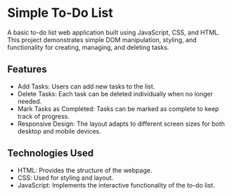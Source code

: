 # Simple To-Do List
A basic to-do list web application built using JavaScript, CSS, and HTML. This project demonstrates simple DOM manipulation, styling, and functionality for creating, managing, and deleting tasks.

## Features
- Add Tasks: Users can add new tasks to the list.
- Delete Tasks: Each task can be deleted individually when no longer needed.
- Mark Tasks as Completed: Tasks can be marked as complete to keep track of progress.
- Responsive Design: The layout adapts to different screen sizes for both desktop and mobile devices.
## Technologies Used
- HTML: Provides the structure of the webpage.
- CSS: Used for styling and layout.
- JavaScript: Implements the interactive functionality of the to-do list.
